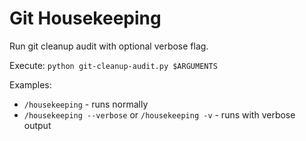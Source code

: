 # Git Housekeeping

Run git cleanup audit with optional verbose flag.

Execute: `python git-cleanup-audit.py $ARGUMENTS`

Examples:
- `/housekeeping` - runs normally
- `/housekeeping --verbose` or `/housekeeping -v` - runs with verbose output